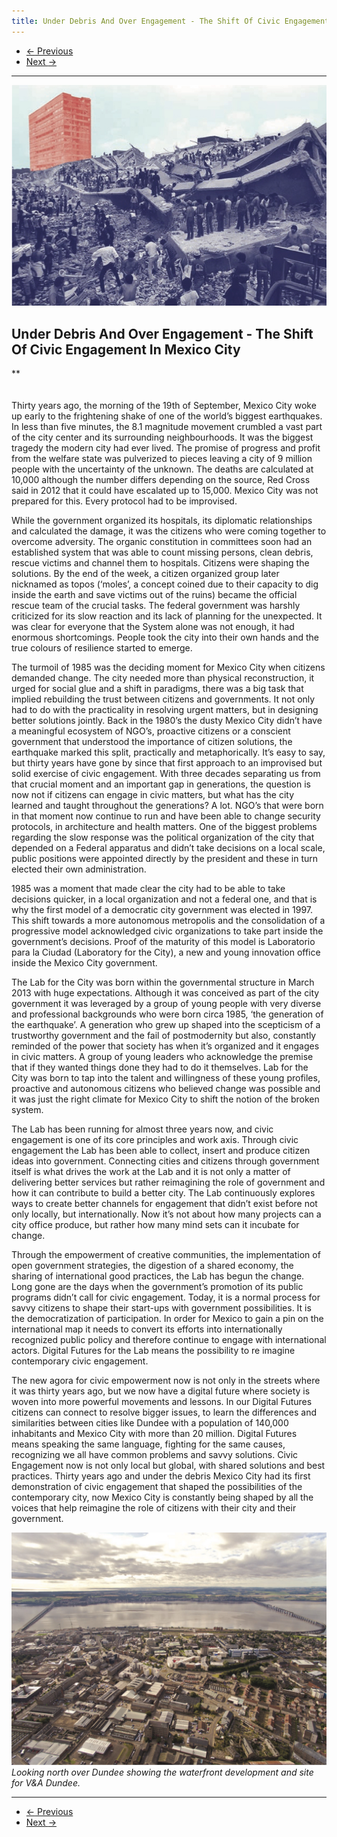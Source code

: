 ```yaml
---
title: Under Debris And Over Engagement - The Shift Of Civic Engagement In Mexico City
---
```


<nav aria-label="...">
  <ul class="pager">
    <li class="previous"><a href="05.html"><span aria-hidden="true">&larr;</span> Previous</a></li>
    <li class="next"><a href="07.html">Next <span aria-hidden="true">&rarr;</span></a></li>
  </ul>
</nav>

---

![](images/06a.jpg)

## Under Debris And Over Engagement - The Shift Of Civic Engagement In Mexico City
**
<br />
<br />
<br />
Thirty years ago, the morning of the 19th of September, Mexico City woke up early to the frightening shake of one of the world’s biggest earthquakes. In less than five minutes, the 8.1 magnitude movement crumbled a vast part of the city center and its surrounding neighbourhoods. It was the biggest tragedy the modern city had ever lived. The promise of progress and profit from the welfare state was pulverized to pieces leaving a city of 9 million people with the uncertainty of the unknown. The deaths are calculated at 10,000 although the number differs depending on the source, Red Cross said in 2012 that it could have escalated up to 15,000. Mexico City was not prepared for this. Every protocol had to be improvised.

While the government organized its hospitals, its diplomatic relationships and calculated the damage, it was the citizens who were coming together to overcome adversity. The organic constitution in committees soon had an established system that was able to count missing persons, clean debris, rescue victims and channel them to hospitals. Citizens were shaping the solutions. By the end of the week, a citizen organized group later nicknamed as topos (‘moles’, a concept coined due to their capacity to dig inside the earth and save victims out of the ruins) became the official rescue team of the crucial tasks. The federal government was harshly criticized for its slow reaction and its lack of planning for the unexpected. It was clear for everyone that the System alone was not enough, it had enormous shortcomings. People took the city into their own hands and the true colours of resilience started to emerge.

The turmoil of 1985 was the deciding moment for Mexico City when citizens demanded change. The city needed more than physical reconstruction, it urged for social glue and a shift in paradigms, there was a big task that implied rebuilding the trust between citizens and governments. It not only had to do with the practicality in resolving urgent matters, but in designing better solutions jointly. Back in the 1980’s the dusty Mexico City didn’t have a meaningful ecosystem of NGO’s, proactive citizens or a conscient government that understood the importance of citizen solutions, the earthquake marked this split, practically and metaphorically. It’s easy to say, but thirty years have gone by since that first approach to an improvised but solid exercise of civic engagement. With three decades separating us from that crucial moment and an important gap in generations, the question is now not if citizens can engage in civic matters, but what has the city learned and taught throughout the generations? A lot. NGO’s that were born in that moment now continue to run and have been able to change security protocols, in architecture and health matters. One of the biggest problems regarding the slow response was the political organization of the city that depended on a Federal apparatus and didn’t take decisions on a local scale, public positions were appointed directly by the president and these in turn elected their own administration.

1985 was a moment that made clear the city had to be able to take decisions quicker, in a local organization and not a federal one, and that is why the first model of a democratic city government was elected in 1997. This shift towards a more autonomous metropolis and the consolidation of a progressive model acknowledged civic organizations to take part inside the government’s decisions. Proof of the maturity of this model is Laboratorio para la Ciudad (Laboratory for the City), a new and young innovation office inside the Mexico City government.

The Lab for the City was born within the governmental structure in March 2013 with huge expectations. Although it was conceived as part of the city government it was leveraged by a group of young people with very diverse and professional backgrounds who were born circa 1985, ‘the generation of the earthquake’. A generation who grew up shaped into the scepticism of a trustworthy government and the fail of postmodernity but also, constantly reminded of the power that society has when it’s organized and it engages in civic matters. A group of young leaders who acknowledge the premise that if they wanted things done they had to do it themselves. Lab for the City was born to tap into the talent and willingness of these young profiles, proactive and autonomous citizens who believed change was possible and it was just the right climate for Mexico City to shift the notion of the broken system.

The Lab has been running for almost three years now, and civic engagement is one of its core principles and work axis. Through civic engagement the Lab has been able to collect, insert and produce citizen ideas into government. Connecting cities and citizens through government itself is what drives the work at the Lab and it is not only a matter of delivering better services but rather reimagining the role of government and how it can contribute to build a better city. The Lab continuously explores ways to create better channels for engagement that didn’t exist before not only locally, but internationally. Now it’s not about how many projects can a city office produce, but rather how many mind sets can it incubate for change.

Through the empowerment of creative communities, the implementation of open government strategies, the digestion of a shared economy, the sharing of international good practices, the Lab has begun the change. Long gone are the days when the government’s promotion of its public programs didn’t call for civic engagement. Today, it is a normal process for savvy citizens to shape their start-ups with government possibilities. It is the democratization of participation. In order for Mexico to gain a pin on the international map it needs to convert its efforts into internationally recognized public policy and therefore continue to engage with international actors. Digital Futures for the Lab means the possibility to re imagine contemporary civic engagement.

The new agora for civic empowerment now is not only in the streets where it was thirty years ago, but we now have a digital future where society is woven into more powerful movements and lessons. In our Digital Futures citizens can connect to resolve bigger issues, to learn the differences and similarities between cities like Dundee with a population of 140,000 inhabitants and Mexico City with more than 20 million. Digital Futures means speaking the same language, fighting for the same causes, recognizing we all have common problems and savvy solutions. Civic Engagement now is not only local but global, with shared solutions and best practices. Thirty years ago and under the debris Mexico City had its first demonstration of civic engagement that shaped the possibilities of the contemporary city, now Mexico City is constantly being shaped by all the voices that help reimagine the role of citizens with their city and their government.

![Looking north over Dundee showing the waterfront development and site for V&A Dundee.](images/06b.jpg)
*Looking north over Dundee showing the waterfront development and site for V&A Dundee.*

---

<nav aria-label="...">
  <ul class="pager">
    <li class="previous"><a href="05.html"><span aria-hidden="true">&larr;</span> Previous</a></li>
    <li class="next"><a href="07.html">Next <span aria-hidden="true">&rarr;</span></a></li>
  </ul>
</nav>
